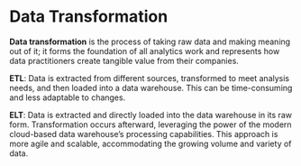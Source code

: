 # Data Transformation

**Data transformation** is the process of taking raw data and making meaning out
of it; it forms the foundation of all analytics work and represents how data
practitioners create tangible value from their companies.

**ETL**: Data is extracted from different sources, transformed to meet analysis needs,
and then loaded into a data warehouse. This can be time-consuming and less adaptable
to changes.

**ELT**: Data is extracted and directly loaded into the data warehouse in its raw form.
Transformation occurs afterward, leveraging the power of the modern cloud-based
data warehouse’s processing capabilities. This approach is more agile and scalable,
accommodating the growing volume and variety of data.
